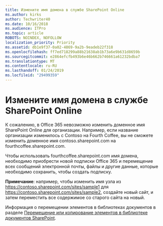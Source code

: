 ```yaml
---
title: Измените имя домена в службе SharePoint Online
ms.author: kirks
author: Techwriter40
ms.date: 10/16/2018
ms.audience: ITPro
ms.topic: article
ROBOTS: NOINDEX, NOFOLLOW
localization_priority: Priority
ms.assetid: db1e9f37-0a02-4869-9a2b-9eadeb22f318
ms.openlocfilehash: ff7ed718299a88b21638ab1b73a6e9b631d8659b
ms.sourcegitcommit: e2864efcfb493b6e46b662b746661a61232bdba7
ms.translationtype: MT
ms.contentlocale: ru-RU
ms.lasthandoff: 01/24/2019
ms.locfileid: "29499359"
---
```

# <a name="change-domain-name-in-sharepoint-online"></a>Измените имя домена в службе SharePoint Online

К сожалению, в Office 365 невозможно изменить доменное имя SharePoint Online для организации. Например, если название организации изменилось с Contoso на Fourth Coffee, вы не сможете изменить доменное имя contoso.sharepoint.com на fourthcoffee.sharepoint.com.
  
Чтобы использовать fourthcoffee.sharepoint.com имя домена, необходимо приобрести новой подписки Office 365 и перемещение всех сообщений электронной почты, файлы и другие данные, которые необходимо сохранить, чтобы создать подписку.
  
 **Примечание**: например, чтобы изменить имя узла из https://contoso.sharepoint.com/sites/sample1 для https://contoso.sharepoint.com/sites/sample2, создайте новый сайт, и затем переместить все содержимое со старого сайта на новый. 
  
Информация о перемещении элементов в библиотеках документов в разделе [Перемещение или копирование элементов в библиотеке документов SharePoint](https://go.microsoft.com/fwlink/?linkid=2025831).
  

